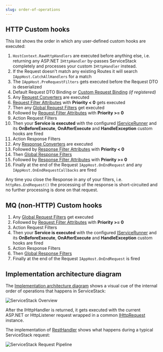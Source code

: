 ```yaml
---
slug: order-of-operations
---
```


## HTTP Custom hooks

This list shows the order in which any user-defined custom hooks are executed:

  1. `HostContext.RawHttpHandlers` are executed before anything else, i.e. returning any ASP.NET `IHttpHandler` by-passes ServiceStack completely and processes your custom `IHttpHandler` instead.
  2. If the Request doesn't match any existing Routes it will search `IAppHost.CatchAllHandlers` for a match
  3. The `IAppHost.PreRequestFilters` gets executed before the Request DTO is deserialized
  4. Default Request DTO Binding or [Custom Request Binding][4] _(if registered)_
  5. Any [Request Converters](/customize-http-responses#request-converters) are executed
  5. [Request Filter Attributes][3] with **Priority < 0** gets executed
  6. Then any [Global Request Filters][1] get executed
  7. Followed by [Request Filter Attributes][3] with **Priority >= 0**
  8. Action Request Filters
  9. Then your **Service is executed** with the configured [IServiceRunner](https://github.com/ServiceStack/ServiceStack/blob/master/src/ServiceStack.Interfaces/Web/IServiceRunner.cs) and its **OnBeforeExecute**, **OnAfterExecute** and **HandleException** custom hooks are fired
  10. Action Response Filters
  11. Any [Response Converters](/customize-http-responses#response-converters) are executed
  11. Followed by [Response Filter Attributes][3] with **Priority < 0** 
  12. Then [Global Response Filters][1] 
  13. Followed by [Response Filter Attributes][3] with **Priority >= 0** 
  14. Finally at the end of the Request `IAppHost.OnEndRequest` and any `IAppHost.OnEndRequestCallbacks` are fired

Any time you close the Response in any of your filters, i.e. `httpRes.EndRequest()` the processing of the response is short-circuited and no further processing is done on that request.

## MQ (non-HTTP) Custom hooks

  1. Any [Global Request Filters](?/request-and-response-filters#message-queue-endpoints) get executed
  2. Followed by [Request Filter Attributes][3] with **Priority >= 0**
  3. Action Request Filters
  4. Then your **Service is executed** with the configured [IServiceRunner](https://github.com/ServiceStack/ServiceStack/blob/master/src/ServiceStack.Interfaces/Web/IServiceRunner.cs) and its **OnBeforeExecute**, **OnAfterExecute** and **HandleException** custom hooks are fired
  5. Action Response Filters
  6. Then [Global Response Filters](?/request-and-response-filters#message-queue-endpoints) 
  7. Finally at the end of the Request `IAppHost.OnEndRequest` is fired

## Implementation architecture diagram

The [Implementation architecture diagram][2] shows a visual cue of the internal order of operations that happens in ServiceStack:

![ServiceStack Overview](http://mono.servicestack.net/files/servicestack-overview-01.png)

After the IHttpHandler is returned, it gets executed with the current ASP.NET or HttpListener request wrapped in a common [IHttpRequest](https://github.com/ServiceStack/ServiceStack/blob/master/src/ServiceStack.Interfaces/ServiceHost/IHttpRequest.cs) instance. 

The implementation of [RestHandler](https://github.com/ServiceStack/ServiceStack/blob/master/src/ServiceStack/WebHost.Endpoints/RestHandler.cs) shows what happens during a typical ServiceStack request:

![ServiceStack Request Pipeline](http://mono.servicestack.net/files/servicestack-overview-02.png)

  [1]: ?/request-and-response-filters
  [2]: /architecture-overview
  [3]: /filter-attributes
  [4]: /serialization-deserialization